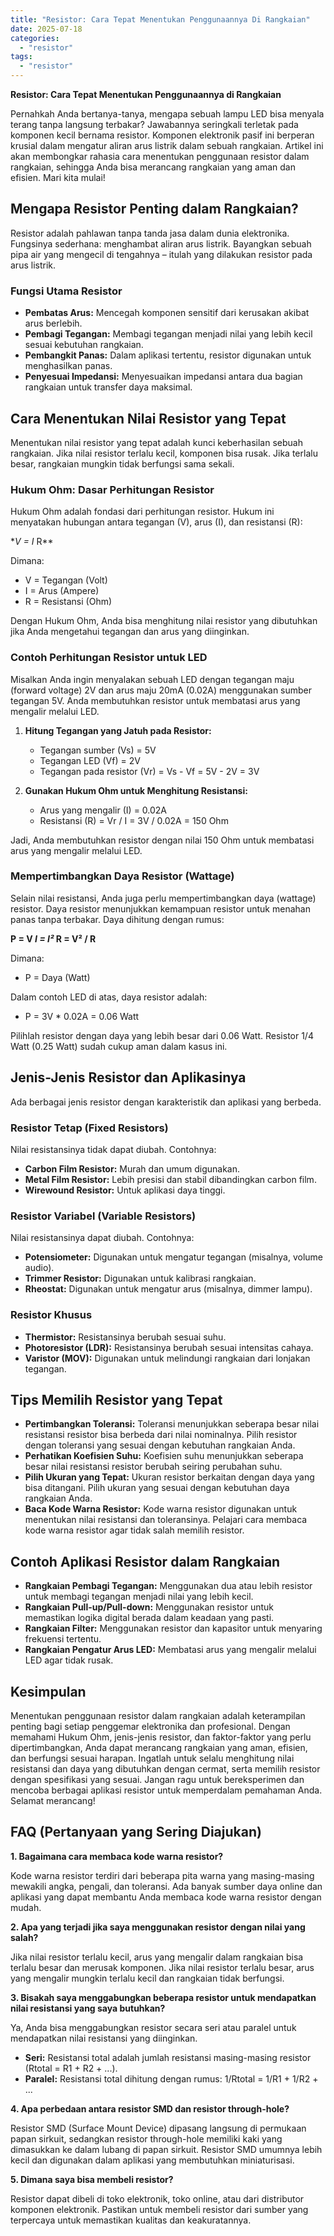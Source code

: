 ```yaml
---
title: "Resistor: Cara Tepat Menentukan Penggunaannya Di Rangkaian"
date: 2025-07-18
categories: 
  - "resistor"
tags: 
  - "resistor"
---
```


**Resistor: Cara Tepat Menentukan Penggunaannya di Rangkaian**

Pernahkah Anda bertanya-tanya, mengapa sebuah lampu LED bisa menyala terang tanpa langsung terbakar? Jawabannya seringkali terletak pada komponen kecil bernama resistor. Komponen elektronik pasif ini berperan krusial dalam mengatur aliran arus listrik dalam sebuah rangkaian. Artikel ini akan membongkar rahasia cara menentukan penggunaan resistor dalam rangkaian, sehingga Anda bisa merancang rangkaian yang aman dan efisien. Mari kita mulai!

## Mengapa Resistor Penting dalam Rangkaian?

Resistor adalah pahlawan tanpa tanda jasa dalam dunia elektronika. Fungsinya sederhana: menghambat aliran arus listrik. Bayangkan sebuah pipa air yang mengecil di tengahnya – itulah yang dilakukan resistor pada arus listrik.

### Fungsi Utama Resistor

- **Pembatas Arus:** Mencegah komponen sensitif dari kerusakan akibat arus berlebih.
- **Pembagi Tegangan:** Membagi tegangan menjadi nilai yang lebih kecil sesuai kebutuhan rangkaian.
- **Pembangkit Panas:** Dalam aplikasi tertentu, resistor digunakan untuk menghasilkan panas.
- **Penyesuai Impedansi:** Menyesuaikan impedansi antara dua bagian rangkaian untuk transfer daya maksimal.

## Cara Menentukan Nilai Resistor yang Tepat

Menentukan nilai resistor yang tepat adalah kunci keberhasilan sebuah rangkaian. Jika nilai resistor terlalu kecil, komponen bisa rusak. Jika terlalu besar, rangkaian mungkin tidak berfungsi sama sekali.

### Hukum Ohm: Dasar Perhitungan Resistor

Hukum Ohm adalah fondasi dari perhitungan resistor. Hukum ini menyatakan hubungan antara tegangan (V), arus (I), dan resistansi (R):

\*_V = I_ R\*\*

Dimana:

- V = Tegangan (Volt)
- I = Arus (Ampere)
- R = Resistansi (Ohm)

Dengan Hukum Ohm, Anda bisa menghitung nilai resistor yang dibutuhkan jika Anda mengetahui tegangan dan arus yang diinginkan.

### Contoh Perhitungan Resistor untuk LED

Misalkan Anda ingin menyalakan sebuah LED dengan tegangan maju (forward voltage) 2V dan arus maju 20mA (0.02A) menggunakan sumber tegangan 5V. Anda membutuhkan resistor untuk membatasi arus yang mengalir melalui LED.

1. **Hitung Tegangan yang Jatuh pada Resistor:**
    
    - Tegangan sumber (Vs) = 5V
    - Tegangan LED (Vf) = 2V
    - Tegangan pada resistor (Vr) = Vs - Vf = 5V - 2V = 3V
2. **Gunakan Hukum Ohm untuk Menghitung Resistansi:**
    
    - Arus yang mengalir (I) = 0.02A
    - Resistansi (R) = Vr / I = 3V / 0.02A = 150 Ohm

Jadi, Anda membutuhkan resistor dengan nilai 150 Ohm untuk membatasi arus yang mengalir melalui LED.

### Mempertimbangkan Daya Resistor (Wattage)

Selain nilai resistansi, Anda juga perlu mempertimbangkan daya (wattage) resistor. Daya resistor menunjukkan kemampuan resistor untuk menahan panas tanpa terbakar. Daya dihitung dengan rumus:

**P = V _I = I²_ R = V² / R**

Dimana:

- P = Daya (Watt)

Dalam contoh LED di atas, daya resistor adalah:

- P = 3V \* 0.02A = 0.06 Watt

Pilihlah resistor dengan daya yang lebih besar dari 0.06 Watt. Resistor 1/4 Watt (0.25 Watt) sudah cukup aman dalam kasus ini.

## Jenis-Jenis Resistor dan Aplikasinya

Ada berbagai jenis resistor dengan karakteristik dan aplikasi yang berbeda.

### Resistor Tetap (Fixed Resistors)

Nilai resistansinya tidak dapat diubah. Contohnya:

- **Carbon Film Resistor:** Murah dan umum digunakan.
- **Metal Film Resistor:** Lebih presisi dan stabil dibandingkan carbon film.
- **Wirewound Resistor:** Untuk aplikasi daya tinggi.

### Resistor Variabel (Variable Resistors)

Nilai resistansinya dapat diubah. Contohnya:

- **Potensiometer:** Digunakan untuk mengatur tegangan (misalnya, volume audio).
- **Trimmer Resistor:** Digunakan untuk kalibrasi rangkaian.
- **Rheostat:** Digunakan untuk mengatur arus (misalnya, dimmer lampu).

### Resistor Khusus

- **Thermistor:** Resistansinya berubah sesuai suhu.
- **Photoresistor (LDR):** Resistansinya berubah sesuai intensitas cahaya.
- **Varistor (MOV):** Digunakan untuk melindungi rangkaian dari lonjakan tegangan.

## Tips Memilih Resistor yang Tepat

- **Pertimbangkan Toleransi:** Toleransi menunjukkan seberapa besar nilai resistansi resistor bisa berbeda dari nilai nominalnya. Pilih resistor dengan toleransi yang sesuai dengan kebutuhan rangkaian Anda.
- **Perhatikan Koefisien Suhu:** Koefisien suhu menunjukkan seberapa besar nilai resistansi resistor berubah seiring perubahan suhu.
- **Pilih Ukuran yang Tepat:** Ukuran resistor berkaitan dengan daya yang bisa ditangani. Pilih ukuran yang sesuai dengan kebutuhan daya rangkaian Anda.
- **Baca Kode Warna Resistor:** Kode warna resistor digunakan untuk menentukan nilai resistansi dan toleransinya. Pelajari cara membaca kode warna resistor agar tidak salah memilih resistor.

## Contoh Aplikasi Resistor dalam Rangkaian

- **Rangkaian Pembagi Tegangan:** Menggunakan dua atau lebih resistor untuk membagi tegangan menjadi nilai yang lebih kecil.
- **Rangkaian Pull-up/Pull-down:** Menggunakan resistor untuk memastikan logika digital berada dalam keadaan yang pasti.
- **Rangkaian Filter:** Menggunakan resistor dan kapasitor untuk menyaring frekuensi tertentu.
- **Rangkaian Pengatur Arus LED:** Membatasi arus yang mengalir melalui LED agar tidak rusak.

## Kesimpulan

Menentukan penggunaan resistor dalam rangkaian adalah keterampilan penting bagi setiap penggemar elektronika dan profesional. Dengan memahami Hukum Ohm, jenis-jenis resistor, dan faktor-faktor yang perlu dipertimbangkan, Anda dapat merancang rangkaian yang aman, efisien, dan berfungsi sesuai harapan. Ingatlah untuk selalu menghitung nilai resistansi dan daya yang dibutuhkan dengan cermat, serta memilih resistor dengan spesifikasi yang sesuai. Jangan ragu untuk bereksperimen dan mencoba berbagai aplikasi resistor untuk memperdalam pemahaman Anda. Selamat merancang!

## FAQ (Pertanyaan yang Sering Diajukan)

**1\. Bagaimana cara membaca kode warna resistor?**

Kode warna resistor terdiri dari beberapa pita warna yang masing-masing mewakili angka, pengali, dan toleransi. Ada banyak sumber daya online dan aplikasi yang dapat membantu Anda membaca kode warna resistor dengan mudah.

**2\. Apa yang terjadi jika saya menggunakan resistor dengan nilai yang salah?**

Jika nilai resistor terlalu kecil, arus yang mengalir dalam rangkaian bisa terlalu besar dan merusak komponen. Jika nilai resistor terlalu besar, arus yang mengalir mungkin terlalu kecil dan rangkaian tidak berfungsi.

**3\. Bisakah saya menggabungkan beberapa resistor untuk mendapatkan nilai resistansi yang saya butuhkan?**

Ya, Anda bisa menggabungkan resistor secara seri atau paralel untuk mendapatkan nilai resistansi yang diinginkan.

- **Seri:** Resistansi total adalah jumlah resistansi masing-masing resistor (Rtotal = R1 + R2 + ...).
- **Paralel:** Resistansi total dihitung dengan rumus: 1/Rtotal = 1/R1 + 1/R2 + ...

**4\. Apa perbedaan antara resistor SMD dan resistor through-hole?**

Resistor SMD (Surface Mount Device) dipasang langsung di permukaan papan sirkuit, sedangkan resistor through-hole memiliki kaki yang dimasukkan ke dalam lubang di papan sirkuit. Resistor SMD umumnya lebih kecil dan digunakan dalam aplikasi yang membutuhkan miniaturisasi.

**5\. Dimana saya bisa membeli resistor?**

Resistor dapat dibeli di toko elektronik, toko online, atau dari distributor komponen elektronik. Pastikan untuk membeli resistor dari sumber yang terpercaya untuk memastikan kualitas dan keakuratannya.
